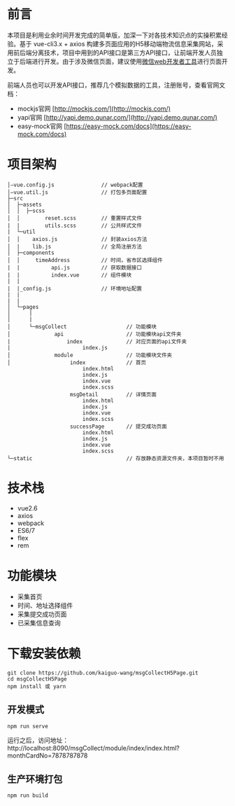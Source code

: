 # 前言
本项目是利用业余时间开发完成的简单版，加深一下对各技术知识点的实操积累经验。基于 vue-cli3.x + axios 构建多页面应用的H5移动端物流信息采集网站，采用前后端分离技术，项目中用到的API接口是第三方API接口，让前端开发人员独立于后端进行开发。由于涉及微信页面，建议使用[微信web开发者工具](https://developers.weixin.qq.com/miniprogram/dev/devtools/download.html)进行页面开发。

前端人员也可以开发API接口，推荐几个模拟数据的工具，注册账号，查看官网文档：
* mockjs官网 [http://mockjs.com/](http://mockjs.com/)
* yapi官网 [http://yapi.demo.qunar.com/](http://yapi.demo.qunar.com/)
* easy-mock官网 [https://easy-mock.com/docs](https://easy-mock.com/docs)


# 项目架构
```
│—vue.config.js               // webpack配置
│—vue.util.js                 // 打包多页面配置
├─src
│  ├─assets
│  │  ├─scss
│  │        reset.scss        // 重置样式文件
|  |        utils.scss        // 公共样式文件
|  └─util
│  │    axios.js              // 封装axios方法
│  |    lib.js                // 全局注册方法
│  ├─components
│  │     timeAddress          // 时间，省市区选择组件
|  |          api.js          // 获取数据接口
|  |          index.vue       // 组件模块
|  |
|  |_config.js                // 环境地址配置
|  |
|  |
│  └─pages
│      |
│      |
│      └─msgCollect                   // 功能模块
│              api                    // 功能模块api文件夹
|                  index              // 对应页面的api文件夹
|                       index.js      
│              module                 // 功能模块文件夹
│                   index             // 首页
                        index.html
                        index.js
                        index.vue
                        index.scss
                    msgDetail         // 详情页面
                        index.html
                        index.js
                        index.vue
                        index.scss
                    successPage       // 提交成功页面
                        index.html
                        index.js
                        index.vue
                        index.scss    
└─static                              // 存放静态资源文件夹，本项目暂时不用

```


# 技术栈
 * vue2.6
 * axios
 * webpack
 * ES6/7
 * flex
 * rem
 
# 功能模块
* 采集首页
* 时间、地址选择组件
* 采集提交成功页面
* 已采集信息查询

# 下载安装依赖
```
git clone https://github.com/kaiguo-wang/msgCollectH5Page.git
cd msgCollectH5Page
npm install 或 yarn
```

## 开发模式
```
npm run serve
```
运行之后，访问地址：http://localhost:8090/msgCollect/module/index/index.html?monthCardNo=7878787878

## 生产环境打包
```
npm run build
```
